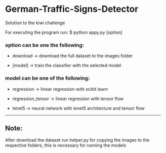 # German-Traffic-Signs-Detector

Solution to the kiwi challenge

For executing the program run:
$ python appy.py [option]


### option can be one the following:

* download -> download the full dataset to the images folder

* [model] -> train the classifier with the selected model


### model can be one of the following:

* regression -> linear regression with scikit learn

* regression_tensor -> linear regression with tensor flow

* lenet5 -> neural network with lenet5 architecture and tensor flow

-----------------------------------------------------------------------------------------------------------------------------------

## Note:
After download the dataset run helper.py for copying the images to the respective folders, this is necessary for running the models
